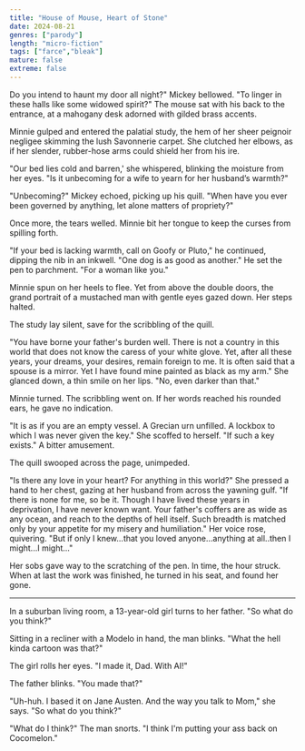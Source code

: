 ```yaml
---
title: "House of Mouse, Heart of Stone"
date: 2024-08-21
genres: ["parody"]
length: "micro-fiction"
tags: ["farce","bleak"]
mature: false
extreme: false
---
```

Do you intend to haunt my door all night?" Mickey bellowed. "To linger in these halls like some widowed spirit?" The mouse sat with his back to the entrance, at a mahogany desk adorned with gilded brass accents.

Minnie gulped and entered the palatial study, the hem of her sheer peignoir negligee skimming the lush Savonnerie carpet. She clutched her elbows, as if her slender, rubber-hose arms could shield her from his ire.

"Our bed lies cold and barren,' she whispered, blinking the moisture from her eyes. "Is it unbecoming for a wife to yearn for her husband’s warmth?"

"Unbecoming?" Mickey echoed, picking up his quill. "When have you ever been governed by anything, let alone matters of propriety?"

Once more, the tears welled. Minnie bit her tongue to keep the curses from spilling forth.

"If your bed is lacking warmth, call on Goofy or Pluto," he continued, dipping the nib in an inkwell. "One dog is as good as another." He set the pen to parchment. "For a woman like you."

Minnie spun on her heels to flee. Yet from above the double doors, the grand portrait of a mustached man with gentle eyes gazed down. Her steps halted.

The study lay silent, save for the scribbling of the quill.

"You have borne your father's burden well. There is not a country in this world that does not know the caress of your white glove. Yet, after all these years, your dreams, your desires, remain foreign to me. It is often said that a spouse is a mirror. Yet I have found mine painted as black as my arm." She glanced down, a thin smile on her lips. "No, even darker than that."

Minnie turned. The scribbling went on. If her words reached his rounded ears, he gave no indication.

"It is as if you are an empty vessel. A Grecian urn unfilled. A lockbox to which I was never given the key." She scoffed to herself. "If such a key exists." A bitter amusement.

The quill swooped across the page, unimpeded.

"Is there any love in your heart? For anything in this world?" She pressed a hand to her chest, gazing at her husband from across the yawning gulf. "If there is none for me, so be it. Though I have lived these years in deprivation, I have never known want. Your father's coffers are as wide as any ocean, and reach to the depths of hell itself. Such breadth is matched only by your appetite for my misery and humiliation." Her voice rose, quivering. "But if only I knew...that you loved anyone...anything at all..then I might...I might..."

Her sobs gave way to the scratching of the pen. In time, the hour struck. When at last the work was finished, he turned in his seat, and found her gone. 

***

In a suburban living room, a 13-year-old girl turns to her father. "So what do you think?"

Sitting in a recliner with a Modelo in hand, the man blinks. "What the hell kinda cartoon was that?"

The girl rolls her eyes. "I made it, Dad. With AI!"

The father blinks. "You made that?"

"Uh-huh. I based it on Jane Austen. And the way you talk to Mom," she says. "So what do you think?"

"What do I think?" The man snorts. "I think I'm putting your ass back on Cocomelon."
